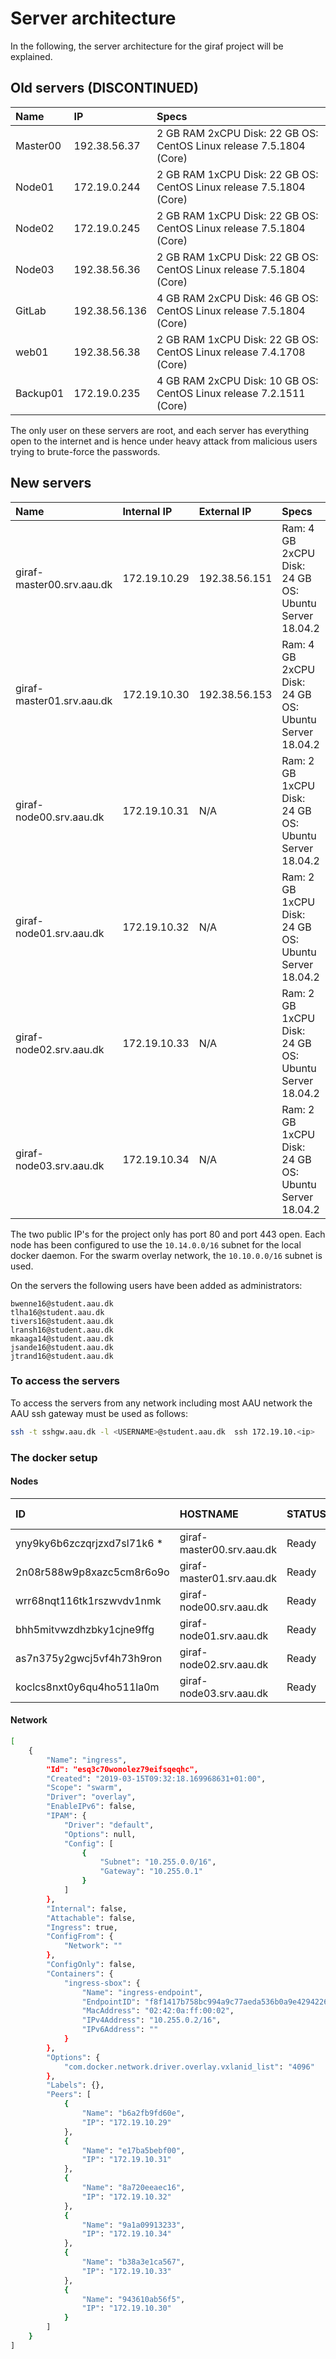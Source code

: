 # Server architecture

In the following, the server architecture for the giraf project will be explained.

## Old servers (DISCONTINUED)

| Name      | IP            | Specs |
| :---      | :---          | :---  |
| Master00  | 192.38.56.37  | 2 GB RAM 2xCPU Disk: 22 GB OS: CentOS Linux release 7.5.1804 (Core) |
| Node01    | 172.19.0.244  | 2 GB RAM 1xCPU Disk: 22 GB OS: CentOS Linux release 7.5.1804 (Core) |
| Node02    | 172.19.0.245  | 2 GB RAM 1xCPU Disk: 22 GB OS: CentOS Linux release 7.5.1804 (Core) |
| Node03    | 192.38.56.36  | 2 GB RAM 1xCPU Disk: 22 GB OS: CentOS Linux release 7.5.1804 (Core) |
| GitLab    | 192.38.56.136 | 4 GB RAM 2xCPU Disk: 46 GB OS: CentOS Linux release 7.5.1804 (Core) |
| web01     | 192.38.56.38  | 2 GB RAM 1xCPU Disk: 22 GB OS: CentOS Linux release 7.4.1708 (Core) |
| Backup01  | 172.19.0.235  | 4 GB RAM 2xCPU Disk: 10 GB OS: CentOS Linux release 7.2.1511 (Core) |

The only user on these servers are root, and each server has everything open to the internet and is hence under heavy attack from malicious users trying to brute-force the passwords.


## New servers

| Name | Internal IP | External IP| Specs |
|:---- | :---------- | :--------- | :-----|
| giraf-master00.srv.aau.dk | 172.19.10.29 | 192.38.56.151 | Ram: 4 GB 2xCPU Disk: 24 GB OS: Ubuntu Server 18.04.2 |
| giraf-master01.srv.aau.dk | 172.19.10.30 | 192.38.56.153 | Ram: 4 GB 2xCPU Disk: 24 GB OS: Ubuntu Server 18.04.2 |
| giraf-node00.srv.aau.dk   | 172.19.10.31 | N/A | Ram: 2 GB 1xCPU Disk: 24 GB OS: Ubuntu Server 18.04.2             |
| giraf-node01.srv.aau.dk   | 172.19.10.32 | N/A | Ram: 2 GB 1xCPU Disk: 24 GB OS: Ubuntu Server 18.04.2             |
| giraf-node02.srv.aau.dk   | 172.19.10.33 | N/A | Ram: 2 GB 1xCPU Disk: 24 GB OS: Ubuntu Server 18.04.2             |
| giraf-node03.srv.aau.dk   | 172.19.10.34 | N/A | Ram: 2 GB 1xCPU Disk: 24 GB OS: Ubuntu Server 18.04.2             |

The two public IP's for the project only has port 80 and port 443 open.
Each node has been configured to use the ```10.14.0.0/16``` subnet for the local docker daemon. For the swarm overlay network, the ```10.10.0.0/16``` subnet is used.

On the servers the following users have been added as administrators:
```
bwenne16@student.aau.dk
tlha16@student.aau.dk
tivers16@student.aau.dk
lransh16@student.aau.dk
mkaaga14@student.aau.dk
jsande16@student.aau.dk
jtrand16@student.aau.dk
```
### To access the servers

To access the servers from any network including most AAU network the AAU ssh gateway must be used as follows:

```bash
ssh -t sshgw.aau.dk -l <USERNAME>@student.aau.dk  ssh 172.19.10.<ip>
```

### The docker setup

#### Nodes

| ID                           | HOSTNAME                   | STATUS             | AVAILABILITY       | MANAGER STATUS     | ENGINE VERSION |
|:-----------------------------|:---------------------------|:-------------------|:-------------------|:-------------------|:---------------|
| yny9ky6b6zczqrjzxd7sl71k6 *  | giraf-master00.srv.aau.dk  | Ready              | Active             | Leader             | 18.09.3        |
| 2n08r588w9p8xazc5cm8r6o9o    | giraf-master01.srv.aau.dk  | Ready              | Active             | Reachable          | 18.09.3        |
| wrr68nqt116tk1rszwvdv1nmk    | giraf-node00.srv.aau.dk    | Ready              | Active             |                    | 18.09.3        |
| bhh5mitvwzdhzbky1cjne9ffg    | giraf-node01.srv.aau.dk    | Ready              | Active             |                    | 18.09.3        |
| as7n375y2gwcj5vf4h73h9ron    | giraf-node02.srv.aau.dk    | Ready              | Active             |                    | 18.09.3        |
| koclcs8nxt0y6qu4ho511la0m    | giraf-node03.srv.aau.dk    | Ready              | Active             |                    | 18.09.3        |

#### Network

```bash
[
    {
        "Name": "ingress",
        "Id": "esq3c70wonolez79eifsqeqhc",
        "Created": "2019-03-15T09:32:18.169968631+01:00",
        "Scope": "swarm",
        "Driver": "overlay",
        "EnableIPv6": false,
        "IPAM": {
            "Driver": "default",
            "Options": null,
            "Config": [
                {
                    "Subnet": "10.255.0.0/16",
                    "Gateway": "10.255.0.1"
                }
            ]
        },
        "Internal": false,
        "Attachable": false,
        "Ingress": true,
        "ConfigFrom": {
            "Network": ""
        },
        "ConfigOnly": false,
        "Containers": {
            "ingress-sbox": {
                "Name": "ingress-endpoint",
                "EndpointID": "f8f1417b758bc994a9c77aeda536b0a9e4294226baf29117382913e88bac8702",
                "MacAddress": "02:42:0a:ff:00:02",
                "IPv4Address": "10.255.0.2/16",
                "IPv6Address": ""
            }
        },
        "Options": {
            "com.docker.network.driver.overlay.vxlanid_list": "4096"
        },
        "Labels": {},
        "Peers": [
            {
                "Name": "b6a2fb9fd60e",
                "IP": "172.19.10.29"
            },
            {
                "Name": "e17ba5bebf00",
                "IP": "172.19.10.31"
            },
            {
                "Name": "8a720eeaec16",
                "IP": "172.19.10.32"
            },
            {
                "Name": "9a1a09913233",
                "IP": "172.19.10.34"
            },
            {
                "Name": "b38a3e1ca567",
                "IP": "172.19.10.33"
            },
            {
                "Name": "943610ab56f5",
                "IP": "172.19.10.30"
            }
        ]
    }
]
```
